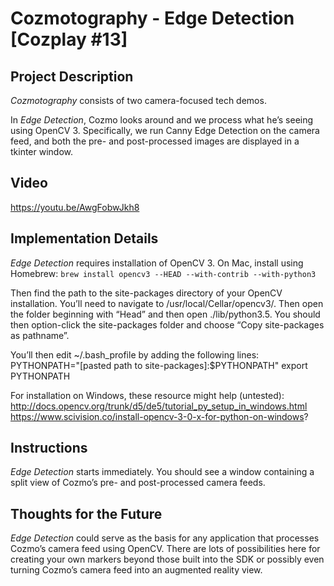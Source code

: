 # Cozmotography - Edge Detection [Cozplay #13]

## Project Description

_Cozmotography_ consists of two camera-focused tech demos.

In _Edge Detection_, Cozmo looks around and  we process what he’s seeing using OpenCV 3. Specifically, we run Canny Edge Detection on the camera feed, and both the pre- and post-processed images are displayed in a tkinter window.

## Video

https://youtu.be/AwgFobwJkh8

## Implementation Details

_Edge Detection_ requires installation of OpenCV 3. On Mac, install using Homebrew:
`brew install opencv3 --HEAD --with-contrib --with-python3`


Then find the path to the site-packages directory of your OpenCV installation. You’ll need to navigate to /usr/local/Cellar/opencv3/. Then open the folder beginning with “Head” and then open ./lib/python3.5. You should then option-click the site-packages folder and choose “Copy site-packages as pathname”.


You’ll then edit ~/.bash_profile by adding the following lines:
    PYTHONPATH="[pasted path to site-packages]:$PYTHONPATH"
    export PYTHONPATH


For installation on Windows, these resource might help (untested):
http://docs.opencv.org/trunk/d5/de5/tutorial_py_setup_in_windows.html
https://www.scivision.co/install-opencv-3-0-x-for-python-on-windows?

## Instructions

_Edge Detection_ starts immediately. You should see a window containing a split view of Cozmo’s pre- and post-processed camera feeds.

## Thoughts for the Future

_Edge Detection_ could serve as the basis for any application that processes Cozmo’s camera feed using OpenCV. There are lots of possibilities here for creating your own markers beyond those built into the SDK or possibly even turning Cozmo’s camera feed into an augmented reality view.